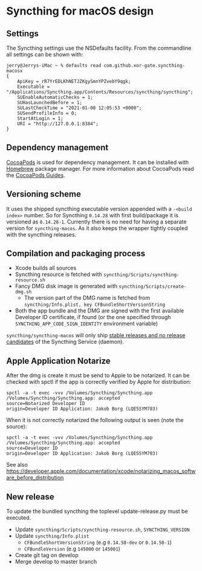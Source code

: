 # Syncthing for macOS design

## Settings

The Syncthing settings use the NSDefaults facility. From the commandline all settings can be shown with:

```
jerry@Jerrys-iMac ~ % defaults read com.github.xor-gate.syncthing-macosx
{
    ApiKey = rR7YrEDLKhNETJZKgySmnYPZvebY9qgk;
    Executable = "/Applications/Syncthing.app/Contents/Resources/syncthing/syncthing";
    SUEnableAutomaticChecks = 1;
    SUHasLaunchedBefore = 1;
    SULastCheckTime = "2021-01-08 12:05:53 +0000";
    SUSendProfileInfo = 0;
    StartAtLogin = 1;
    URI = "http://127.0.0.1:8384";
}
```

## Dependency management

[CocoaPods](https://cocoapods.org/) is used for dependency management. It can be installed with [Homebrew](https://brew.sh/) package manager. For more information about CocoaPods read the [CocoaPods Guides](https://guides.cocoapods.org/).

## Versioning scheme

It uses the shipped syncthing executable version appended with a `-<build index>` number.
So for Syncthing `0.14.28` with first build/package it is versioned as `0.14.28-1`.
Currently there is no need for having a separate version for `syncthing-macos`. As it also keeps the wrapper tightly coupled with the syncthing releases.

## Compilation and packaging process

* Xcode builds all sources
* Syncthing resource is fetched with `syncthing/Scripts/syncthing-resource.sh`
* Fancy DMG disk image is generated with `syncthing/Scripts/create-dmg.sh`
  * The version part of the DMG name is fetched from `syncthing/Info.plist, key CFBundleShortVersionString`
* Both the app bundle and the DMG are signed with the first available Developer ID certificate, if found (or the one specified through `SYNCTHING_APP_CODE_SIGN_IDENTITY` environment variable)

`syncthing/syncthing-macos` will only ship [stable releases and no release candidates](https://forum.syncthing.net/t/introducing-stable-releases-and-release-candidates/9167) of the Syncthing Service (daemon).

## Apple Application Notarize

After the dmg is create it must be send to Apple to be notarized. It can be checked with spctl if the app is correctly verified by Apple for distribution:

```
spctl -a -t exec -vvv /Volumes/Syncthing/Syncthing.app
/Volumes/Syncthing/Syncthing.app: accepted
source=Notarized Developer ID
origin=Developer ID Application: Jakob Borg (LQE5SYM783)
```

When it is not correctly notarized the following output is seen (note the source):

```
spctl -a -t exec -vvv /Volumes/Syncthing/Syncthing.app
/Volumes/Syncthing/Syncthing.app: accepted
source=Developer ID
origin=Developer ID Application: Jakob Borg (LQE5SYM783)
```

See also <https://developer.apple.com/documentation/xcode/notarizing_macos_software_before_distribution>

## New release

To update the bundled syncthing the toplevel update-release.py must be executed.

* Update `syncthing/Scripts/syncthing-resource.sh`, `SYNCTHING_VERSION`
* Update `syncthing/Info.plist`
  * `CFBundleShortVersionString` (e.g `0.14.50-dev` or `0.14.50-1`)
  * `CFBundleVersion` (e.g `145000` or `145001`)
* Create git tag on develop
* Merge develop to master branch
